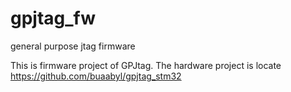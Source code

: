 # gpjtag_fw
general purpose jtag firmware

This is firmware project of GPJtag.
The hardware project is locate https://github.com/buaabyl/gpjtag_stm32

